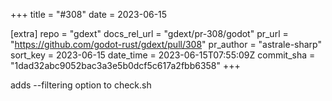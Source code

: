 +++
title = "#308"
date = 2023-06-15

[extra]
repo = "gdext"
docs_rel_url = "gdext/pr-308/godot"
pr_url = "https://github.com/godot-rust/gdext/pull/308"
pr_author = "astrale-sharp"
sort_key = 2023-06-15
date_time = 2023-06-15T07:55:09Z
commit_sha = "1dad32abc9052bac3a3e5b0dcf5c617a2fbb6358"
+++

adds --filtering option to check.sh

